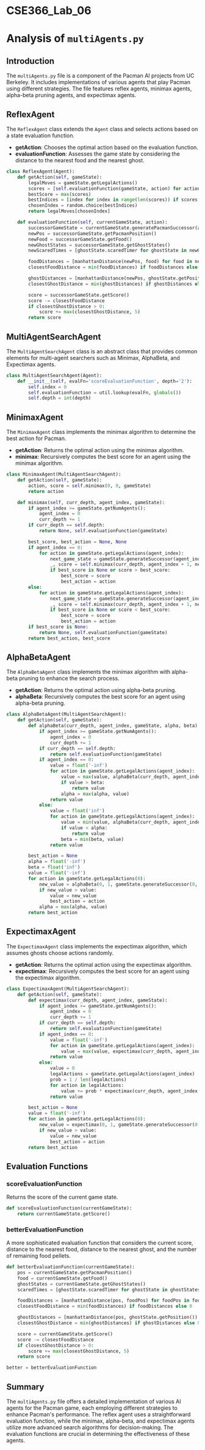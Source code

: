 # CSE366_Lab_06
# Analysis of `multiAgents.py`

## Introduction
The `multiAgents.py` file is a component of the Pacman AI projects from UC Berkeley. It includes implementations of various agents that play Pacman using different strategies. The file features reflex agents, minimax agents, alpha-beta pruning agents, and expectimax agents.

## ReflexAgent
The `ReflexAgent` class extends the `Agent` class and selects actions based on a state evaluation function.

- **getAction**: Chooses the optimal action based on the evaluation function.
- **evaluationFunction**: Assesses the game state by considering the distance to the nearest food and the nearest ghost.

```python
class ReflexAgent(Agent):
    def getAction(self, gameState):
        legalMoves = gameState.getLegalActions()
        scores = [self.evaluationFunction(gameState, action) for action in legalMoves]
        bestScore = max(scores)
        bestIndices = [index for index in range(len(scores)) if scores[index] == bestScore]
        chosenIndex = random.choice(bestIndices)
        return legalMoves[chosenIndex]

    def evaluationFunction(self, currentGameState, action):
        successorGameState = currentGameState.generatePacmanSuccessor(action)
        newPos = successorGameState.getPacmanPosition()
        newFood = successorGameState.getFood()
        newGhostStates = successorGameState.getGhostStates()
        newScaredTimes = [ghostState.scaredTimer for ghostState in newGhostStates]

        foodDistances = [manhattanDistance(newPos, food) for food in newFood.asList()]
        closestFoodDistance = min(foodDistances) if foodDistances else 0

        ghostDistances = [manhattanDistance(newPos, ghostState.getPosition()) for ghostState in newGhostStates]
        closestGhostDistance = min(ghostDistances) if ghostDistances else 0

        score = successorGameState.getScore()
        score -= closestFoodDistance
        if closestGhostDistance > 0:
            score += max(closestGhostDistance, 5)
        return score
```

## MultiAgentSearchAgent
The `MultiAgentSearchAgent` class is an abstract class that provides common elements for multi-agent searchers such as Minimax, AlphaBeta, and Expectimax agents.

```python
class MultiAgentSearchAgent(Agent):
    def __init__(self, evalFn='scoreEvaluationFunction', depth='2'):
        self.index = 0
        self.evaluationFunction = util.lookup(evalFn, globals())
        self.depth = int(depth)
```

## MinimaxAgent
The `MinimaxAgent` class implements the minimax algorithm to determine the best action for Pacman.

- **getAction**: Returns the optimal action using the minimax algorithm.
- **minimax**: Recursively computes the best score for an agent using the minimax algorithm.

```python
class MinimaxAgent(MultiAgentSearchAgent):
    def getAction(self, gameState):
        action, score = self.minimax(0, 0, gameState)
        return action

    def minimax(self, curr_depth, agent_index, gameState):
        if agent_index >= gameState.getNumAgents():
            agent_index = 0
            curr_depth += 1
        if curr_depth == self.depth:
            return None, self.evaluationFunction(gameState)

        best_score, best_action = None, None
        if agent_index == 0:
            for action in gameState.getLegalActions(agent_index):
                next_game_state = gameState.generateSuccessor(agent_index, action)
                _, score = self.minimax(curr_depth, agent_index + 1, next_game_state)
                if best_score is None or score > best_score:
                    best_score = score
                    best_action = action
        else:
            for action in gameState.getLegalActions(agent_index):
                next_game_state = gameState.generateSuccessor(agent_index, action)
                _, score = self.minimax(curr_depth, agent_index + 1, next_game_state)
                if best_score is None or score < best_score:
                    best_score = score
                    best_action = action
        if best_score is None:
            return None, self.evaluationFunction(gameState)
        return best_action, best_score
```

## AlphaBetaAgent
The `AlphaBetaAgent` class implements the minimax algorithm with alpha-beta pruning to enhance the search process.

- **getAction**: Returns the optimal action using alpha-beta pruning.
- **alphaBeta**: Recursively computes the best score for an agent using alpha-beta pruning.

```python
class AlphaBetaAgent(MultiAgentSearchAgent):
    def getAction(self, gameState):
        def alphaBeta(curr_depth, agent_index, gameState, alpha, beta):
            if agent_index >= gameState.getNumAgents():
                agent_index = 0
                curr_depth += 1
            if curr_depth == self.depth:
                return self.evaluationFunction(gameState)
            if agent_index == 0:
                value = float('-inf')
                for action in gameState.getLegalActions(agent_index):
                    value = max(value, alphaBeta(curr_depth, agent_index + 1, gameState.generateSuccessor(agent_index, action), alpha, beta))
                    if value > beta:
                        return value
                    alpha = max(alpha, value)
                return value
            else:
                value = float('inf')
                for action in gameState.getLegalActions(agent_index):
                    value = min(value, alphaBeta(curr_depth, agent_index + 1, gameState.generateSuccessor(agent_index, action), alpha, beta))
                    if value < alpha:
                        return value
                    beta = min(beta, value)
                return value

        best_action = None
        alpha = float('-inf')
        beta = float('inf')
        value = float('-inf')
        for action in gameState.getLegalActions(0):
            new_value = alphaBeta(0, 1, gameState.generateSuccessor(0, action), alpha, beta)
            if new_value > value:
                value = new_value
                best_action = action
            alpha = max(alpha, value)
        return best_action
```

## ExpectimaxAgent
The `ExpectimaxAgent` class implements the expectimax algorithm, which assumes ghosts choose actions randomly.

- **getAction**: Returns the optimal action using the expectimax algorithm.
- **expectimax**: Recursively computes the best score for an agent using the expectimax algorithm.

```python
class ExpectimaxAgent(MultiAgentSearchAgent):
    def getAction(self, gameState):
        def expectimax(curr_depth, agent_index, gameState):
            if agent_index >= gameState.getNumAgents():
                agent_index = 0
                curr_depth += 1
            if curr_depth == self.depth:
                return self.evaluationFunction(gameState)
            if agent_index == 0:
                value = float('-inf')
                for action in gameState.getLegalActions(agent_index):
                    value = max(value, expectimax(curr_depth, agent_index + 1, gameState.generateSuccessor(agent_index, action)))
                return value
            else:
                value = 0
                legalActions = gameState.getLegalActions(agent_index)
                prob = 1 / len(legalActions)
                for action in legalActions:
                    value += prob * expectimax(curr_depth, agent_index + 1, gameState.generateSuccessor(agent_index, action))
                return value

        best_action = None
        value = float('-inf')
        for action in gameState.getLegalActions(0):
            new_value = expectimax(0, 1, gameState.generateSuccessor(0, action))
            if new_value > value:
                value = new_value
                best_action = action
        return best_action
```

## Evaluation Functions

### scoreEvaluationFunction
Returns the score of the current game state.

```python
def scoreEvaluationFunction(currentGameState):
    return currentGameState.getScore()
```

### betterEvaluationFunction
A more sophisticated evaluation function that considers the current score, distance to the nearest food, distance to the nearest ghost, and the number of remaining food pellets.

```python
def betterEvaluationFunction(currentGameState):
    pos = currentGameState.getPacmanPosition()
    food = currentGameState.getFood()
    ghostStates = currentGameState.getGhostStates()
    scaredTimes = [ghostState.scaredTimer for ghostState in ghostStates]

    foodDistances = [manhattanDistance(pos, foodPos) for foodPos in food.asList()]
    closestFoodDistance = min(foodDistances) if foodDistances else 0

    ghostDistances = [manhattanDistance(pos, ghostState.getPosition()) for ghostState in ghostStates]
    closestGhostDistance = min(ghostDistances) if ghostDistances else 0

    score = currentGameState.getScore()
    score -= closestFoodDistance
    if closestGhostDistance > 0:
        score += max(closestGhostDistance, 5)
    return score

better = betterEvaluationFunction
```

## Summary

The `multiAgents.py` file offers a detailed implementation of various AI agents for the Pacman game, each employing different strategies to enhance Pacman's performance. The reflex agent uses a straightforward evaluation function, while the minimax, alpha-beta, and expectimax agents utilize more advanced search algorithms for decision-making. The evaluation functions are crucial in determining the effectiveness of these agents.
